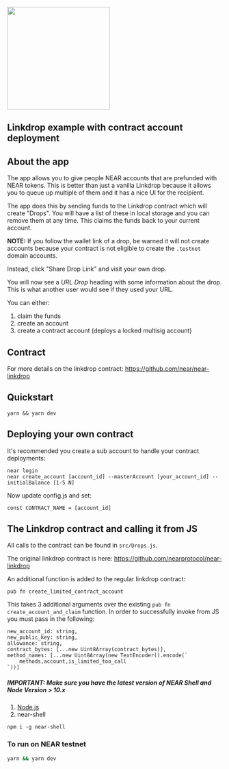 <p>
<img src="https://nearprotocol.com/wp-content/themes/near-19/assets/img/logo.svg?t=1553011311" width="240">
</p>

## Linkdrop example with contract account deployment

## About the app
The app allows you to give people NEAR accounts that are prefunded with NEAR tokens. This is better than just a vanilla Linkdrop because it allows you to queue up multiple of them and it has a nice UI for the recipient.

The app does this by sending funds to the Linkdrop contract which will create "Drops". You will have a list of these in local storage and you can remove them at any time. This claims the funds back to your current account.

**NOTE:** If you follow the wallet link of a drop, be warned it will not create accounts because your contract is not eligible to create the `.testnet` domain accounts.

Instead, click "Share Drop Link" and visit your own drop.

You will now see a *URL Drop* heading with some information about the drop. This is what another user would see if they used your URL.

You can either:
1. claim the funds
2. create an account
3. create a contract account (deploys a locked multisig account)

## Contract
For more details on the linkdrop contract:
https://github.com/near/near-linkdrop

## Quickstart
```
yarn && yarn dev
```

## Deploying your own contract
It's recommended you create a sub account to handle your contract deployments:
```
near login
near create_account [account_id] --masterAccount [your_account_id] --initialBalance [1-5 N]
```
Now update config.js and set:
```
const CONTRACT_NAME = [account_id]
```

## The Linkdrop contract and calling it from JS

All calls to the contract can be found in `src/Drops.js`.

The original linkdrop contract is here:
https://github.com/nearprotocol/near-linkdrop

An additional function is added to the regular linkdrop contract:
```
pub fn create_limited_contract_account
```
This takes 3 additional arguments over the existing `pub fn create_account_and_claim` function.
In order to successfully invoke from JS you must pass in the following:
```
new_account_id: string,
new_public_key: string,
allowance: string,
contract_bytes: [...new Uint8Array(contract_bytes)],
method_names: [...new Uint8Array(new TextEncoder().encode(`
    methods,account,is_limited_too_call
`))]
```

##### IMPORTANT: Make sure you have the latest version of NEAR Shell and Node Version > 10.x 

1. [Node.js](https://nodejs.org/en/download/package-manager/)
2. near-shell
```
npm i -g near-shell
```
### To run on NEAR testnet

```bash
yarn && yarn dev
```
